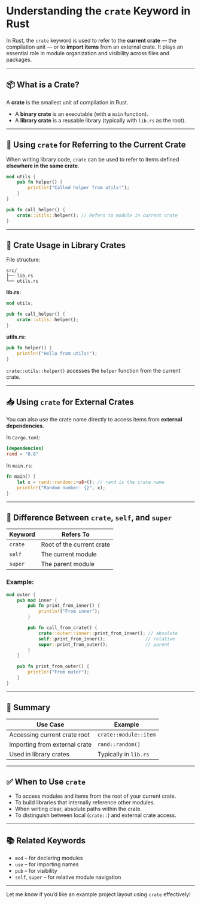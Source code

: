 # Understanding the `crate` Keyword in Rust

In Rust, the `crate` keyword is used to refer to the **current crate** — the compilation unit — or to **import items** from an external crate. It plays an essential role in module organization and visibility across files and packages.

---

## 📦 What is a Crate?

A **crate** is the smallest unit of compilation in Rust.

- A **binary crate** is an executable (with a `main` function).
- A **library crate** is a reusable library (typically with `lib.rs` as the root).

---

## 🔧 Using `crate` for Referring to the Current Crate

When writing library code, `crate` can be used to refer to items defined **elsewhere in the same crate**.

```rust
mod utils {
    pub fn helper() {
        println!("Called helper from utils!");
    }
}

pub fn call_helper() {
    crate::utils::helper(); // Refers to module in current crate
}
```

---

## 📁 Crate Usage in Library Crates

File structure:

```
src/
├── lib.rs
└── utils.rs
```

**lib.rs:**
```rust
mod utils;

pub fn call_helper() {
    crate::utils::helper();
}
```

**utils.rs:**
```rust
pub fn helper() {
    println!("Hello from utils!");
}
```

`crate::utils::helper()` accesses the `helper` function from the current crate.

---

## 📥 Using `crate` for External Crates

You can also use the crate name directly to access items from **external dependencies**.

In `Cargo.toml`:

```toml
[dependencies]
rand = "0.8"
```

In `main.rs`:

```rust
fn main() {
    let x = rand::random::<u8>(); // rand is the crate name
    println!("Random number: {}", x);
}
```

---

## 🔁 Difference Between `crate`, `self`, and `super`

| Keyword | Refers To                          |
|---------|------------------------------------|
| `crate` | Root of the current crate          |
| `self`  | The current module                 |
| `super` | The parent module                  |

### Example:

```rust
mod outer {
    pub mod inner {
        pub fn print_from_inner() {
            println!("From inner");
        }

        pub fn call_from_crate() {
            crate::outer::inner::print_from_inner(); // absolute
            self::print_from_inner();               // relative
            super::print_from_outer();              // parent
        }
    }

    pub fn print_from_outer() {
        println!("From outer");
    }
}
```

---

## 🧠 Summary

| Use Case                          | Example                      |
|-----------------------------------|------------------------------|
| Accessing current crate root      | `crate::module::item`        |
| Importing from external crate     | `rand::random()`             |
| Used in library crates            | Typically in `lib.rs`        |

---

## ✅ When to Use `crate`

- To access modules and items from the root of your current crate.
- To build libraries that internally reference other modules.
- When writing clear, absolute paths within the crate.
- To distinguish between local (`crate::`) and external crate access.

---

## 📚 Related Keywords

- `mod` – for declaring modules
- `use` – for importing names
- `pub` – for visibility
- `self`, `super` – for relative module navigation

---

Let me know if you’d like an example project layout using `crate` effectively!
